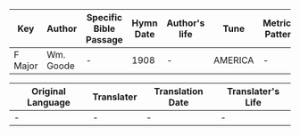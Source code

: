 Key | Author   | Specific Bible Passage     |Hymn Date |Author's life |Tune |Metrical Pattern   |Composer/Source
-- | --------- | ---------------------------|----------|--------------|-----|-------------------|-------------  
F Major |Wm. Goode |- |1908 |- |AMERICA |- |Henry Carey

Original Language | Translater | Translation Date   | Translater's Life  
----------------- | --------- | --------------------|-------------     
\- |- |- |-
